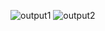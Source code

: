 
![output1](https://github.com/user-attachments/assets/ee035a41-f8dd-4e34-a476-d7e9ffed61b0)
![output2](https://github.com/user-attachments/assets/47c9ee9b-329c-473e-bdad-0bfac1e262b6)
